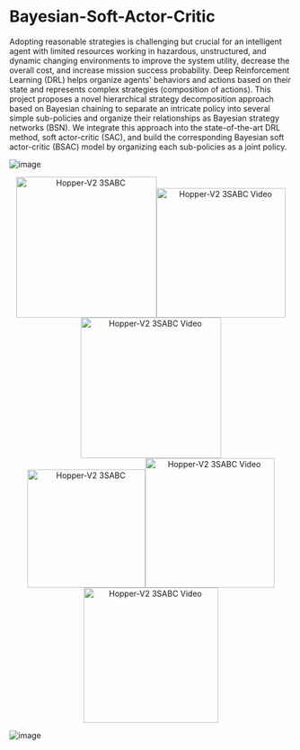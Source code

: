 # Bayesian-Soft-Actor-Critic

  Adopting reasonable strategies is challenging but crucial for an intelligent agent with limited resources working in hazardous, unstructured, and dynamic changing environments to improve the system utility, decrease the overall cost, and increase mission success probability. Deep Reinforcement Learning (DRL) helps organize agents' behaviors and actions based on their state and represents complex strategies (composition of actions). This project proposes a novel hierarchical strategy decomposition approach based on Bayesian chaining to separate an intricate policy into several simple sub-policies and organize their relationships as Bayesian strategy networks (BSN). We integrate this approach into the state-of-the-art DRL method, soft actor-critic (SAC), and build the corresponding Bayesian soft actor-critic (BSAC) model by organizing each sub-policies as a joint policy.

![image](https://github.com/RickYang2016/Bayesian-Soft-Actor-Critic/blob/main/figures/policy_network.png)

<div align = center>
<img src="https://github.com/RickYang2016/Bayesian-Soft-Actor-Critic/blob/main/figures/hopper-v2_3bsac.png" height="250" alt="Hopper-V2 3SABC"><img src="https://github.com/RickYang2016/Bayesian-Soft-Actor-Critic/blob/main/figures/hopper-v2_3bsac.gif" height="230" alt="Hopper-V2 3SABC Video"><img src="https://github.com/RickYang2016/Bayesian-Soft-Actor-Critic/blob/main/figures/hopper-v2.png" height="250" alt="Hopper-V2 3SABC Video"/>
</div>
  
<div align = center>
<img src="https://github.com/RickYang2016/Bayesian-Soft-Actor-Critic/blob/main/figures/walker2d_v2_5bsac.png" height="210" alt="Hopper-V2 3SABC"><img src="https://github.com/RickYang2016/Bayesian-Soft-Actor-Critic/blob/main/figures/walker2d-v2_5bsac.gif" height="230" alt="Hopper-V2 3SABC Video"><img src="https://github.com/RickYang2016/Bayesian-Soft-Actor-Critic/blob/main/figures/walker2d-v2.png" height="240" alt="Hopper-V2 3SABC Video"/>
</div>

![image](https://github.com/RickYang2016/Bayesian-Soft-Actor-Critic/blob/main/figures/humanoid-v2_3bsac.gif)
